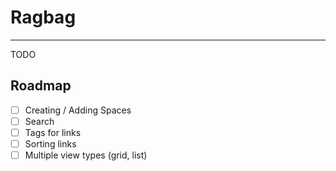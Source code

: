 # Ragbag

---

TODO

## Roadmap

- [ ] Creating / Adding Spaces
- [ ] Search
- [ ] Tags for links
- [ ] Sorting links
- [ ] Multiple view types (grid, list)
